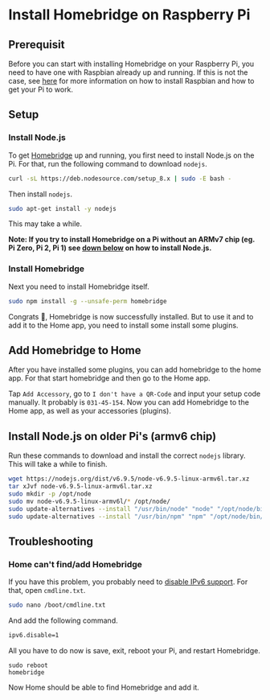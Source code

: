 # Install Homebridge on Raspberry Pi

## Prerequisit

Before you can start with installing Homebridge on your Raspberry Pi, you need to have one with Raspbian already up and running. If this is not the case, see [here](https://www.losant.com/blog/getting-started-with-the-raspberry-pi-zero-w-without-a-monitor) for more information on how to install Raspbian and how to get your Pi to work.

## Setup

### Install Node.js

To get [Homebridge](https://github.com/nfarina/homebridge) up and running, you first need to install Node.js on the Pi. For that, run the following command to download ``nodejs``.

```bash
curl -sL https://deb.nodesource.com/setup_8.x | sudo -E bash - 
```

Then install ``nodejs``.

```bash 
sudo apt-get install -y nodejs 
```

This may take a while.

**Note: If you try to install Homebridge on a Pi without an ARMv7 chip (eg. Pi Zero, Pi 2, Pi 1) see [down below](#install-node.js-on-older-pis-(armv6-chip)) on how to install Node.js.**

### Install Homebridge

Next you need to install Homebridge itself.

```bash
sudo npm install -g --unsafe-perm homebridge 
```

Congrats 🎉, Homebridge is now successfully installed. But to use it and to add it to the Home app, you need to install some install some plugins.

## Add Homebridge to Home

After you have installed some plugins, you can add homebridge to the home app. For that start homebridge and then go to the Home app.

Tap ``Add Accessory``, go to `I don't have a QR-Code` and input your setup code manually. It probably is `031-45-154`. Now you can add Homebridge to the Home app, as well as your accessories (plugins).

## Install Node.js on older Pi's (armv6 chip)

Run these commands to download and install the correct ``nodejs`` library. This will take a while to finish.

```bash
wget https://nodejs.org/dist/v6.9.5/node-v6.9.5-linux-armv6l.tar.xz
tar xJvf node-v6.9.5-linux-armv6l.tar.xz
sudo mkdir -p /opt/node
sudo mv node-v6.9.5-linux-armv6l/* /opt/node/
sudo update-alternatives --install "/usr/bin/node" "node" "/opt/node/bin/node" 1
sudo update-alternatives --install "/usr/bin/npm" "npm" "/opt/node/bin/npm" 1
```

## Troubleshooting

### Home can't find/add Homebridge

If you have this problem, you probably need to [disable IPv6 support](https://github.com/nfarina/homebridge/issues/607). For that, open ``cmdline.txt``.

```bash
sudo nano /boot/cmdline.txt 
```

And add the following command.

```bash
ipv6.disable=1 
```

All you have to do now is save, exit, reboot your Pi, and restart Homebridge.

```
sudo reboot
homebridge
```

Now Home should be able to find Homebridge and add it.
